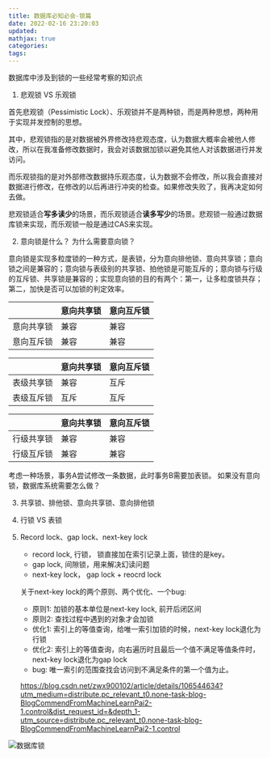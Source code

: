 ```yaml
---
title: 数据库必知必会-锁篇
date: 2022-02-16 23:20:03
updated:
mathjax: true
categories:
tags: 
---
```


数据库中涉及到锁的一些经常考察的知识点


 1. 悲观锁 VS 乐观锁

首先悲观锁（Pessimistic Lock）、乐观锁并不是两种锁，而是两种思想，两种用于实现并发控制的思想。

其中，悲观锁指的是对数据被外界修改持悲观态度，认为数据大概率会被他人修改，所以在我准备修改数据时，我会对该数据加锁以避免其他人对该数据进行并发访问。

而乐观锁指的是对外部修改数据持乐观态度，认为数据不会修改，所以我会直接对数据进行修改，在修改的以后再进行冲突的检查。如果修改失败了，我再决定如何去做。

悲观锁适合**写多读少**的场景，而乐观锁适合**读多写少**的场景。悲观锁一般通过数据库锁来实现，而乐观锁一般是通过CAS来实现。

 2. 意向锁是什么？ 为什么需要意向锁？

   意向锁是实现多粒度锁的一种方式，是表锁，分为意向排他锁、意向共享锁；意向锁之间是兼容的；意向锁与表级别的共享锁、拍他锁是可能互斥的；意向锁与行级的互斥锁、共享锁是兼容的；实现意向锁的目的有两个：第一，让多粒度锁共存；第二，加快是否可以加锁的判定效率。

|   | 意向共享锁  | 意向互斥锁|
|  ----  | ----  | ---- |
| 意向共享锁  | 兼容 | 兼容|
| 意向互斥锁 | 兼容|兼容|

|   | 意向共享锁  | 意向互斥锁|
|  ----  | ----  | ---- |
| 表级共享锁 | 兼容|互斥|
| 表级互斥锁 | 互斥|互斥|

|   | 意向共享锁  | 意向互斥锁|
|  ----  | ----  | ---- |
| 行级共享锁 | 兼容|兼容|
| 行级互斥锁 | 兼容|兼容|

考虑一种场景，事务A尝试修改一条数据，此时事务B需要加表锁。 如果没有意向锁，数据库系统需要怎么做？ 

 3. 共享锁、排他锁、意向共享锁、意向排他锁
 4. 行锁 VS 表锁
 5. Record lock、gap lock、next-key lock

    - record lock, 行锁， 锁直接加在索引记录上面，锁住的是key。
    - gap lock, 间隙锁，用来解决幻读问题
    - next-key lock， gap lock + reocrd lock

    关于next-key lock的两个原则、两个优化、一个bug:

    - 原则1: 加锁的基本单位是next-key lock, 前开后闭区间 
    - 原则2: 查找过程中遇到的对象才会加锁
    - 优化1: 索引上的等值查询，给唯一索引加锁的时候，next-key lock退化为行锁
    - 优化2: 索引上的等值查询，向右遍历时且最后一个值不满足等值条件时，next-key lock退化为gap lock
    - bug: 唯一索引的范围查找会访问到不满足条件的第一个值为止。

    https://blog.csdn.net/zwx900102/article/details/106544634?utm_medium=distribute.pc_relevant_t0.none-task-blog-BlogCommendFromMachineLearnPai2-1.control&dist_request_id=&depth_1-utm_source=distribute.pc_relevant_t0.none-task-blog-BlogCommendFromMachineLearnPai2-1.control

![数据库锁](https://images.gitbook.cn/c347e4d0-a1b6-11ea-97df-0d0e3bd6b465)
